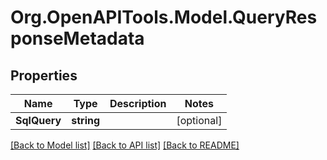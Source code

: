 # Org.OpenAPITools.Model.QueryResponseMetadata

## Properties

Name | Type | Description | Notes
------------ | ------------- | ------------- | -------------
**SqlQuery** | **string** |  | [optional] 

[[Back to Model list]](../README.md#documentation-for-models) [[Back to API list]](../README.md#documentation-for-api-endpoints) [[Back to README]](../README.md)

